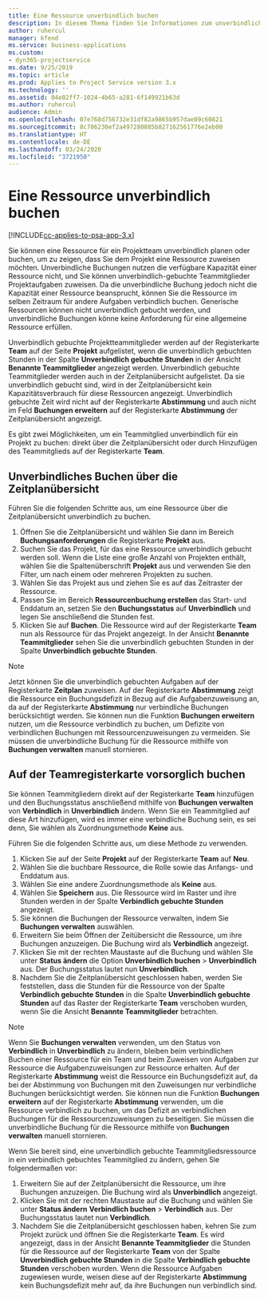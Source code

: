 ```yaml
---
title: Eine Ressource unverbindlich buchen
description: In diesem Thema finden Sie Informationen zum unverbindlichen Planen bzw. Buchen von Projektteammitgliedern.
author: ruhercul
manager: kfend
ms.service: business-applications
ms.custom:
- dyn365-projectservice
ms.date: 9/25/2019
ms.topic: article
ms.prod: Applies to Project Service version 3.x
ms.technology: ''
ms.assetid: 04e02ff7-1024-4b65-a281-6f149921b63d
ms.author: ruhercul
audience: Admin
ms.openlocfilehash: 07e768d756732e31df82a9865b957dae09c60821
ms.sourcegitcommit: 8c786230ef2a497280885b827162561776e2eb00
ms.translationtype: HT
ms.contentlocale: de-DE
ms.lasthandoff: 03/24/2020
ms.locfileid: "3721950"
---
```

# <a name="soft-book-a-resource"></a>Eine Ressource unverbindlich buchen

[!INCLUDE[cc-applies-to-psa-app-3.x](../includes/cc-applies-to-psa-app-3x.md)]

Sie können eine Ressource für ein Projektteam unverbindlich planen oder buchen, um zu zeigen, dass Sie dem Projekt eine Ressource zuweisen möchten. Unverbindliche Buchungen nutzen die verfügbare Kapazität einer Ressource nicht, und Sie können unverbindlich-gebuchte Teammitglieder Projektaufgaben zuweisen. Da die unverbindliche Buchung jedoch nicht die Kapazität einer Ressource beansprucht, können Sie die Ressource im selben Zeitraum für andere Aufgaben verbindlich buchen. Generische Ressourcen können nicht unverbindlich gebucht werden, und unverbindliche Buchungen könne keine Anforderung für eine allgemeine Ressource erfüllen.

Unverbindlich gebuchte Projektteammitglieder werden auf der Registerkarte **Team** auf der Seite **Projekt** aufgelistet, wenn die unverbindlich gebuchten Stunden in der Spalte **Unverbindlich gebuchte Stunden** in der Ansicht **Benannte Teammitglieder** angezeigt werden. Unverbindlich gebuchte Teammitglieder werden auch in der Zeitplanübersicht aufgelistet. Da sie unverbindlich gebucht sind, wird in der Zeitplanübersicht kein Kapazitätsverbrauch für diese Ressourcen angezeigt. Unverbindlich gebuchte Zeit wird nicht auf der Registerkarte **Abstimmung** und auch nicht im Feld **Buchungen erweitern** auf der Registerkarte **Abstimmung** der Zeitplanübersicht angezeigt. 

Es gibt zwei Möglichkeiten, um ein Teammitglied unverbindlich für ein Projekt zu buchen: direkt über die Zeitplanübersicht oder durch Hinzufügen des Teammitglieds auf der Registerkarte **Team**. 

## <a name="soft-book-from-the-schedule-board"></a>Unverbindliches Buchen über die Zeitplanübersicht
Führen Sie die folgenden Schritte aus, um eine Ressource über die Zeitplanübersicht unverbindlich zu buchen. 

1. Öffnen Sie die Zeitplanübersicht und wählen Sie dann im Bereich **Buchungsanforderungen** die Registerkarte **Projekt** aus.
2. Suchen Sie das Projekt, für das eine Ressource unverbindlich gebucht werden soll. Wenn die Liste eine große Anzahl von Projekten enthält, wählen Sie die Spaltenüberschrift **Projekt** aus und verwenden Sie den Filter, um nach einem oder mehreren Projekten zu suchen.
3. Wählen Sie das Projekt aus und ziehen Sie es auf das Zeitraster der Ressource.
5. Passen Sie im Bereich **Ressourcenbuchung erstellen** das Start- und Enddatum an, setzen Sie den **Buchungsstatus** auf **Unverbindlich** und legen Sie anschließend die Stunden fest. 
6. Klicken Sie auf **Buchen**. Die Ressource wird auf der Registerkarte **Team** nun als Ressource für das Projekt angezeigt. In der Ansicht **Benannte Teammitglieder** sehen Sie die unverbindlich gebuchten Stunden in der Spalte **Unverbindlich gebuchte Stunden**.

> [!NOTE]
> Jetzt können Sie die unverbindlich gebuchten Aufgaben auf der Registerkarte **Zeitplan** zuweisen. Auf der Registerkarte **Abstimmung** zeigt die Ressource ein Buchungsdefizit in Bezug auf die Aufgabenzuweisung an, da auf der Registerkarte **Abstimmung** nur verbindliche Buchungen berücksichtigt werden. Sie können nun die Funktion **Buchungen erweitern** nutzen, um die Ressource verbindlich zu buchen, um Defizite von verbindlichen Buchungen mit Ressourcenzuweisungen zu vermeiden. Sie müssen die unverbindliche Buchung für die Ressource mithilfe von **Buchungen verwalten** manuell stornieren.

## <a name="soft-book-on-the-team-tab"></a>Auf der Teamregisterkarte vorsorglich buchen

Sie können Teammitgliedern direkt auf der Registerkarte **Team** hinzufügen und den Buchungsstatus anschließend mithilfe von **Buchungen verwalten** von **Verbindlich** in **Unverbindlich** ändern. Wenn Sie ein Teammitglied auf diese Art hinzufügen, wird es immer eine verbindliche Buchung sein, es sei denn, Sie wählen als Zuordnungsmethode **Keine** aus.

Führen Sie die folgenden Schritte aus, um diese Methode zu verwenden.

1. Klicken Sie auf der Seite **Projekt** auf der Registerkarte **Team** auf **Neu**.
2. Wählen Sie die buchbare Ressource, die Rolle sowie das Anfangs- und Enddatum aus.
3. Wählen Sie eine andere Zuordnungsmethode als **Keine** aus.
4. Wählen Sie **Speichern** aus. Die Ressource wird im Raster und ihre Stunden werden in der Spalte **Verbindlich gebuchte Stunden** angezeigt.
5. Sie können die Buchungen der Ressource verwalten, indem Sie **Buchungen verwalten** auswählen.
6. Erweitern Sie beim Öffnen der Zeitübersicht die Ressource, um ihre Buchungen anzuzeigen. Die Buchung wird als **Verbindlich** angezeigt.
7. Klicken Sie mit der rechten Maustaste auf die Buchung und wählen SIe unter **Status ändern** die Option **Unverbindlich buchen** \> **Unverbindlich** aus. Der Buchungsstatus lautet nun **Unverbindlich**.
8. Nachdem Sie die Zeitplanübersicht geschlossen haben, werden Sie feststellen, dass die Stunden für die Ressource von der Spalte **Verbindlich gebuchte Stunden** in die Spalte **Unverbindlich gebuchte Stunden** auf das Raster der Registerkarte **Team** verschoben wurden, wenn Sie die Ansicht **Benannte Teammitglieder** betrachten.

> [!NOTE]
> Wenn Sie **Buchungen verwalten** verwenden, um den Status von **Verbindlich** in **Unverbindlich** zu ändern, bleiben beim verbindlichen Buchen einer Ressource für ein Team und beim Zuweisen von Aufgaben zur Ressource die Aufgabenzuweisungen zur Ressource erhalten. Auf der Registerkarte **Abstimmung** weist die Ressource ein Buchungsdefizit auf, da bei der Abstimmung von Buchungen mit den Zuweisungen nur verbindliche Buchungen berücksichtigt werden. Sie können nun die Funktion **Buchungen erweitern** auf der Registerkarte **Abstimmung** verwenden, um die Ressource verbindlich zu buchen, um das Defizit an verbindlichen Buchungen für die Ressourcenzuweisungen zu beseitigen. Sie müssen die unverbindliche Buchung für die Ressource mithilfe von **Buchungen verwalten** manuell stornieren.

Wenn Sie bereit sind, eine unverbindlich gebuchte Teammitgliedsressource in ein verbindlich gebuchtes Teammitglied zu ändern, gehen Sie folgendermaßen vor:

1. Erweitern Sie auf der Zeitplanübersicht die Ressource, um ihre Buchungen anzuzeigen. Die Buchung wird als **Unverbindlich** angezeigt.
2. Klicken Sie mit der rechten Maustaste auf die Buchung und wählen Sie unter **Status ändern** **Verbindlich buchen** \> **Verbindlich** aus. Der Buchungsstatus lautet nun **Verbindlich**.
3. Nachdem Sie die Zeitplanübersicht geschlossen haben, kehren Sie zum Projekt zurück und öffnen Sie die Registerkarte **Team**. Es wird angezeigt, dass in der Ansicht **Benannte Teammitglieder** die Stunden für die Ressource auf der Registerkarte **Team** von der Spalte **Unverbindlich gebuchte Stunden** in die Spalte **Verbindlich gebuchte Stunden** verschoben wurden. Wenn die Ressource Aufgaben zugewiesen wurde, weisen diese auf der Registerkarte **Abstimmung** kein Buchungsdefizit mehr auf, da ihre Buchungen nun verbindlich sind.

